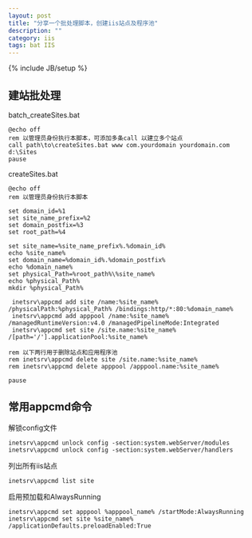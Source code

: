 ```yaml
---
layout: post
title: "分享一个批处理脚本，创建iis站点及程序池"
description: ""
category: iis
tags: bat IIS
---
```

{% include JB/setup %}

## 建站批处理

batch_createSites.bat

    @echo off
    rem 以管理员身份执行本脚本，可添加多条call 以建立多个站点
    call path\to\createSites.bat www com.yourdomain yourdomain.com d:\Sites
    pause

createSites.bat

    @echo off
    rem 以管理员身份执行本脚本

    set domain_id=%1
    set site_name_prefix=%2
    set domain_postfix=%3
    set root_path=%4

    set site_name=%site_name_prefix%.%domain_id%
    echo %site_name%
    set domain_name=%domain_id%.%domain_postfix%
    echo %domain_name%
    set physical_Path=%root_path%\%site_name%
    echo %physical_Path%
    mkdir %physical_Path%

     inetsrv\appcmd add site /name:%site_name% /physicalPath:%physical_Path% /bindings:http/*:80:%domain_name%
     inetsrv\appcmd add apppool /name:%site_name% /managedRuntimeVersion:v4.0 /managedPipelineMode:Integrated
     inetsrv\appcmd set site /site.name:%site_name% /[path='/'].applicationPool:%site_name%

    rem 以下两行用于删除站点和应用程序池
    rem inetsrv\appcmd delete site /site.name:%site_name%
    rem inetsrv\appcmd delete apppool /apppool.name:%site_name%

    pause

## 常用appcmd命令

解锁config文件

    inetsrv\appcmd unlock config -section:system.webServer/modules
    inetsrv\appcmd unlock config -section:system.webServer/handlers

列出所有iis站点
    
    inetsrv\appcmd list site

启用预加载和AlwaysRunning

    inetsrv\appcmd set apppool %apppool_name% /startMode:AlwaysRunning
    inetsrv\appcmd set site %site_name% /applicationDefaults.preloadEnabled:True


